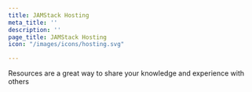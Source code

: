 ```yaml
---
title: JAMStack Hosting
meta_title: ''
description: ''
page_title: JAMStack Hosting
icon: "/images/icons/hosting.svg"

---
```

Resources are a great way to share your knowledge and experience with others
